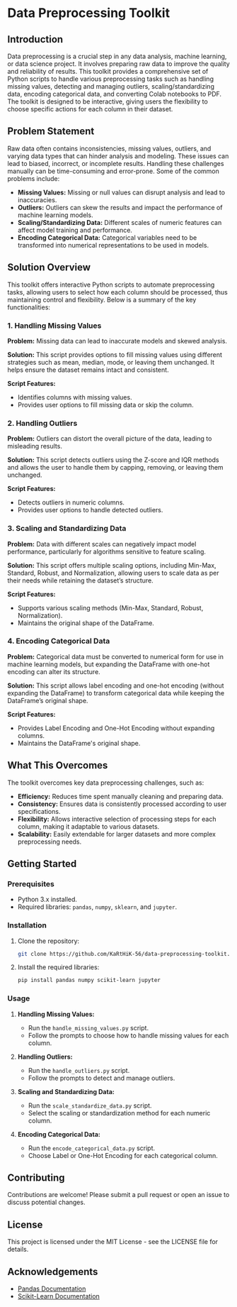 # Data Preprocessing Toolkit

## Introduction

Data preprocessing is a crucial step in any data analysis, machine learning, or data science project. It involves preparing raw data to improve the quality and reliability of results. This toolkit provides a comprehensive set of Python scripts to handle various preprocessing tasks such as handling missing values, detecting and managing outliers, scaling/standardizing data, encoding categorical data, and converting Colab notebooks to PDF. The toolkit is designed to be interactive, giving users the flexibility to choose specific actions for each column in their dataset.

## Problem Statement

Raw data often contains inconsistencies, missing values, outliers, and varying data types that can hinder analysis and modeling. These issues can lead to biased, incorrect, or incomplete results. Handling these challenges manually can be time-consuming and error-prone. Some of the common problems include:

- **Missing Values:** Missing or null values can disrupt analysis and lead to inaccuracies.
- **Outliers:** Outliers can skew the results and impact the performance of machine learning models.
- **Scaling/Standardizing Data:** Different scales of numeric features can affect model training and performance.
- **Encoding Categorical Data:** Categorical variables need to be transformed into numerical representations to be used in models.

## Solution Overview

This toolkit offers interactive Python scripts to automate preprocessing tasks, allowing users to select how each column should be processed, thus maintaining control and flexibility. Below is a summary of the key functionalities:

### 1. Handling Missing Values

**Problem:** Missing data can lead to inaccurate models and skewed analysis.

**Solution:** This script provides options to fill missing values using different strategies such as mean, median, mode, or leaving them unchanged. It helps ensure the dataset remains intact and consistent.

**Script Features:**
- Identifies columns with missing values.
- Provides user options to fill missing data or skip the column.

### 2. Handling Outliers

**Problem:** Outliers can distort the overall picture of the data, leading to misleading results.

**Solution:** This script detects outliers using the Z-score and IQR methods and allows the user to handle them by capping, removing, or leaving them unchanged.

**Script Features:**
- Detects outliers in numeric columns.
- Provides user options to handle detected outliers.

### 3. Scaling and Standardizing Data

**Problem:** Data with different scales can negatively impact model performance, particularly for algorithms sensitive to feature scaling.

**Solution:** This script offers multiple scaling options, including Min-Max, Standard, Robust, and Normalization, allowing users to scale data as per their needs while retaining the dataset’s structure.

**Script Features:**
- Supports various scaling methods (Min-Max, Standard, Robust, Normalization).
- Maintains the original shape of the DataFrame.

### 4. Encoding Categorical Data

**Problem:** Categorical data must be converted to numerical form for use in machine learning models, but expanding the DataFrame with one-hot encoding can alter its structure.

**Solution:** This script allows label encoding and one-hot encoding (without expanding the DataFrame) to transform categorical data while keeping the DataFrame’s original shape.

**Script Features:**
- Provides Label Encoding and One-Hot Encoding without expanding columns.
- Maintains the DataFrame's original shape.


## What This Overcomes

The toolkit overcomes key data preprocessing challenges, such as:
- **Efficiency:** Reduces time spent manually cleaning and preparing data.
- **Consistency:** Ensures data is consistently processed according to user specifications.
- **Flexibility:** Allows interactive selection of processing steps for each column, making it adaptable to various datasets.
- **Scalability:** Easily extendable for larger datasets and more complex preprocessing needs.

## Getting Started

### Prerequisites
- Python 3.x installed.
- Required libraries: `pandas`, `numpy`, `sklearn`, and `jupyter`.

### Installation
1. Clone the repository:
   ```bash
   git clone https://github.com/KaRtHiK-56/data-preprocessing-toolkit.git
   ```
2. Install the required libraries:
   ```bash
   pip install pandas numpy scikit-learn jupyter
   ```

### Usage

1. **Handling Missing Values:**
   - Run the `handle_missing_values.py` script.
   - Follow the prompts to choose how to handle missing values for each column.

2. **Handling Outliers:**
   - Run the `handle_outliers.py` script.
   - Follow the prompts to detect and manage outliers.

3. **Scaling and Standardizing Data:**
   - Run the `scale_standardize_data.py` script.
   - Select the scaling or standardization method for each numeric column.

4. **Encoding Categorical Data:**
   - Run the `encode_categorical_data.py` script.
   - Choose Label or One-Hot Encoding for each categorical column.

## Contributing

Contributions are welcome! Please submit a pull request or open an issue to discuss potential changes.

## License

This project is licensed under the MIT License - see the LICENSE file for details.

## Acknowledgements

- [Pandas Documentation](https://pandas.pydata.org/)
- [Scikit-Learn Documentation](https://scikit-learn.org/)

